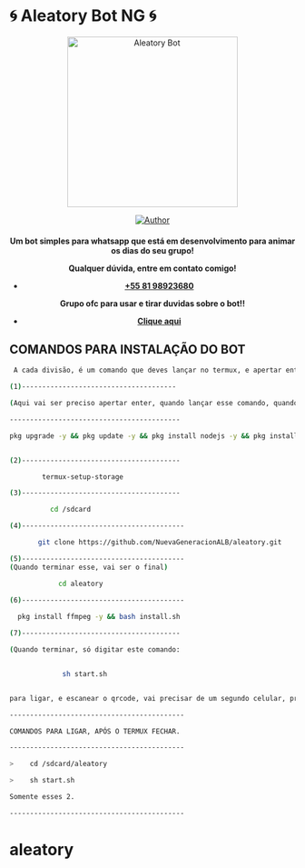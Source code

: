 # 🌀 Aleatory Bot NG 🌀
<div align="center">
<img src="https://telegra.ph/file/ca20f57c27318c3a750fd.jpg" alt="Aleatory Bot" width="300" />

</div>
<p align="center">
  <a href="https://github.com/NuevaGeneracionALB/aleatory"><img title="Author" src="https://img.shields.io/badge/Author-Aleatory-red.svg?style=for-the-badge&logo=github" /></a>
  <h4 align="center">

Um bot simples para whatsapp que está em desenvolvimento para animar os dias do seu grupo!

Qualquer dúvida, entre em contato comigo!
- [+55 81 98923680](https://wa.me/558198923680)

Grupo ofc para usar e tirar duvidas sobre o bot!!
- [Clique aqui](https://chat.whatsapp.com/HhKNRL0rTSpCM31KyLJnxW)

## COMANDOS PARA INSTALAÇÃO DO BOT
```bash
 A cada divisão, é um comando que deves lançar no termux, e apertar enter, junto mesmo, da fórma que tiver.

(1)--------------------------------------

(Aqui vai ser preciso apertar enter, quando lançar esse comando, quando ele pausar e aparecer "[default=N] ?", Ok?)

------------------------------------------

pkg upgrade -y && pkg update -y && pkg install nodejs -y && pkg install nodejs-lts -y && pkg install wget -y && pkg install git -y && pkg install python -y


(2)---------------------------------------

        termux-setup-storage 

(3)---------------------------------------

          cd /sdcard

(4)----------------------------------------

       git clone https://github.com/NuevaGeneracionALB/aleatory.git

(5)----------------------------------------
(Quando terminar esse, vai ser o final)

            cd aleatory

(6)----------------------------------------
    
  pkg install ffmpeg -y && bash install.sh

(7)---------------------------------------

(Quando terminar, só digitar este comando:


             sh start.sh 


para ligar, e escanear o qrcode, vai precisar de um segundo celular, pra tirar a foto do qrcode e utilizar como base, para escanear a foto que você tirou, com um whatsapp secundário, e escanear a foto, através do WhatsApp web, que fica nos 3 pontinhos do WhatsApp, ou pode se chamar, aparelhos conectados, ou linked devices.)

-------------------------------------------

COMANDOS PARA LIGAR, APÓS O TERMUX FECHAR. 

-------------------------------------------

>    cd /sdcard/aleatory 

>    sh start.sh 

Somente esses 2.

-------------------------------------------
```
# aleatory

